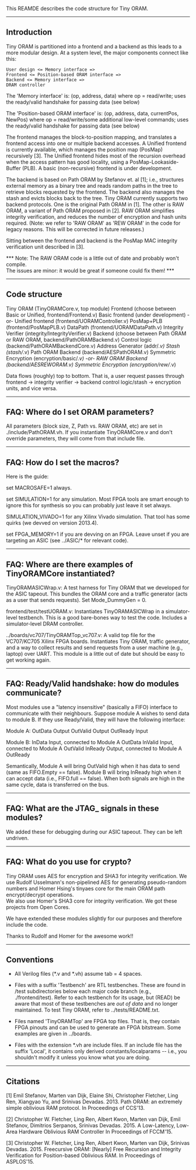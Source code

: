 
This REAMDE describes the code structure for Tiny ORAM.

--------------------------------------------------------------------------------
Introduction
--------------------------------------------------------------------------------

Tiny ORAM is partitioned into a frontend and a backend as this leads to a more
modular design.  At a system level, the major components connect like this:

	User design <= Memory interface =>
	Frontend <= Position-based ORAM interface =>
	Backend <= Memory interface =>
	DRAM controller

The 'Memory interface' is:
  (op, address, data) where op = read/write;
  uses the ready/valid handshake for passing data (see below)

The 'Position-based ORAM interface' is:
  (op, address, data, currentPos, NewPos)
  where op = read/write/some additional low-level commands;
  uses the ready/valid handshake for passing data (see below)

The frontend manages the block-to-position mapping, and translates a frontend
access into one or multiple backend accesses.  A Unified frontend is currently
available, which manages the position map (PosMap) recursively [3].  The Unified
frontend hides most of the recursion overhead when the access pattern has good
locality, using a PosMap-Lookaside-Buffer (PLB).  A basic (non-recursive)
frontend is under development.

The backend is based on Path ORAM by Stefanov et. al [1]; i.e., structures
external memory as a binary tree and reads random paths in the tree to retrieve
blocks requested by the frontend.  The backend also manages the stash and evicts
blocks back to the tree.  Tiny ORAM currently supports two backend protocols.
One is the original Path ORAM in [1].  The other is RAW ORAM, a variant of
Path ORAM proposed in [2].  RAW ORAM simplifies integrity verification, and
reduces the number of encryption and hash units required.  (Note: we refer to
'RAW ORAM' as 'REW ORAM' in the code for legacy reasons.  This will be
corrected in future releases.)

Sitting between the frontend and backend is the PosMap MAC integrity verification 
unit described in [3].

*** Note: The RAW ORAM code is a little out of date and probably won't compile.  
	The issues are minor: it would be great if someone could fix them! ***

--------------------------------------------------------------------------------
Code structure
--------------------------------------------------------------------------------

Tiny ORAM								(TinyORAMCore.v, top module)
	Frontend 							(choose between Basic or Unified, frontend/Frontend.v)
		Basic frontend					(under development)
		-or- Unified frontend			(frontend/UORAMController.v)
			PosMap+PLB					(frontend/PosMapPLB.v)
			DataPath					(frontend/UORAMDataPath.v)
		Integrity Verifier				(integrity/IntegrityVerifier.v)
	Backend								(choose between Path ORAM or RAW ORAM, backend/PathORAMBackend.v)
		Control logic					(backend/PathORAMBackendCore.v)
			Address Generator			(addr/*.v)
			Stash						(stash/*.v)
		Path ORAM Backend 				(backend/AESPathORAM.v)
			Symmetric Encryption		(encryption/basic/*.v)
		-or- RAW ORAM Backend 			(backend/AESREWORAM.v)
			Symmetric Encryption		(encryption/rew/*.v)

Data flows (roughly) top to bottom.  That is, a user request passes through 
frontend -> integrity verifier -> backend control logic/stash -> encryption 
units, and vice versa.
			
--------------------------------------------------------------------------------
FAQ: Where do I set ORAM parameters?
--------------------------------------------------------------------------------
	
All parameters (block size, Z, Path vs. RAW ORAM, etc) are set in 
./include/PathORAM.vh.  If you instantiate TinyORAMCore.v	and don't override 
parameters, they will come from that include file.

--------------------------------------------------------------------------------
FAQ: How do I set the macros?
--------------------------------------------------------------------------------
	
Here is the guide:	
	
set MACROSAFE=1 	always.

set SIMULATION=1 	for any simulation.  Most FPGA tools are smart enough to 
					ignore this for synthesis so you can probably just leave it 
					set always.
					
SIMULATION_VIVADO=1 for any Xilinx Vivado simulation.  That tool has some quirks 
					(we devved on version 2013.4).
					
set FPGA_MEMORY=1 	if you are devving on an FPGA.  Leave unset if you are 
					targeting an ASIC (see ../ASIC/* for relevant code).

--------------------------------------------------------------------------------
FAQ: Where are there examples of TinyORAMCore instantiated?
--------------------------------------------------------------------------------
	
TinyORAMASICWrap.v: 
	A test harness for Tiny ORAM that we developed for the ASIC tapeout.  This 
	bundles the ORAM core and a traffic generator (acts as a user that sends 
	requests).  Set Mode_DummyGen = 0. 	
	
frontend/test/testUORAM.v: 
	Instantiates TinyORAMASICWrap in a simulator-level testbench.  This is a 
	good bare-bones way to test the code.  Includes a simulator-level DRAM 
	controller.
		
../boards/vc707/TinyORAMTop_vc707.v:
	A valid top file for the VC707/KC705 Xilinx FPGA boards.  Instantiates Tiny 
	ORAM, traffic generator, and a way to collect results and send requests from 
	a user machine (e.g., laptop) over UART.  This module is a little out of 
	date but should be easy to get working again.
		
--------------------------------------------------------------------------------
FAQ: Ready/Valid handshake: how do modules communicate?
--------------------------------------------------------------------------------
		
Most modules use a "latency insensitive" (basically a FIFO) interface to 
communicate with their neighbours.  Suppose module A wishes to send data to 
module B.  If they use Ready/Valid, they will have the following interface:	
		
Module A:
	OutData		Output
	OutValid	Output
	OutReady	Input
		
Module B:
	InData		Input, connected to Module A OutData
	InValid		Input, connected to Module A OutValid
	InReady		Output, connected to Module A OutReady
	
Semantically, Module A will bring OutValid high when it has data to send (same 
as FIFO.Empty == false).  Module B will bring InReady high when it can accept 
data (i.e., FIFO.full == false).  When both signals are high in the same cycle, 
data is transferred on the bus.

--------------------------------------------------------------------------------
FAQ: What are the JTAG_ signals in these modules?
--------------------------------------------------------------------------------	
	
We added these for debugging during our ASIC tapeout.  They can be left undriven.
	
--------------------------------------------------------------------------------
FAQ: What do you use for crypto?
--------------------------------------------------------------------------------	
	
Tiny ORAM uses AES for encryption and SHA3 for integrity verification.  We use 
Rudolf Usselmann's non-pipelined AES for generating pseudo-random numbers and 
Homer Hsing's tinyaes core for the main ORAM path encrypt/decrypt operations.  
We also use Homer's SHA3 core for integrity verification.  We got these projects 
from Open Cores.

We have extended these modules slightly for our purposes and therefore include 
the code.

Thanks to Rudolf and Homer for the awesome work!!
	
--------------------------------------------------------------------------------
Conventions
--------------------------------------------------------------------------------

- 	All Verilog files (*.v and *.vh) assume tab = 4 spaces.

- 	Files with a suffix 'Testbench' are RTL testbenches.  These are found in
	/test subdirectories below each major code branch (e.g., ./frontend/test).
	Refer to each testbench for its usage, but (READ) be aware that most of
	these testbenches are _out of data_ and no longer maintained.  To test Tiny
	ORAM, refer to ../tests/README.txt.

-	Files named 'TinyORAMTop' are FPGA top files.  That is, they contain FPGA
	pinouts and can be used to generate an FPGA bitstream.  Some examples are
	given in ../boards.

-	Files with the extension *.vh are include files.  If an include file has the
	suffix 'Local', it contains only derived constants/localparams -- i.e., you
	shouldn't modify it unless you know what you are doing.

--------------------------------------------------------------------------------
Citations
--------------------------------------------------------------------------------

[1] Emil Stefanov, Marten van Dijk, Elaine Shi, Christopher Fletcher, Ling Ren,
	Xiangyao Yu, and Srinivas Devadas. 2013.
	Path ORAM: an extremely simple oblivious RAM protocol.
	In Proceedings of CCS'13.

[2] Christopher W. Fletcher, Ling Ren, Albert Kwon, Marten van Dijk, 
	Emil Stefanov, Dimitrios Serpanos, Srinivas Devadas. 2015.
	A Low-Latency, Low-Area Hardware Oblivious RAM Controller
	In Proceedings of FCCM'15.
	
[3]	Christopher W. Fletcher, Ling Ren, Albert Kwon, Marten van Dijk, 
	Srinivas Devadas. 2015.
	Freecursive ORAM: [Nearly] Free Recursion and Integrity Verification for 
	Position-based Oblivious RAM.
	In Proceedings of ASPLOS'15.
	